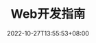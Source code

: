 ---
title: "Web开发指南"
description: 
date: 2022-10-27T13:55:53+08:00
image: 
math: 
license: 
hidemeta: true
hidden: false
comments: true
draft: false
---